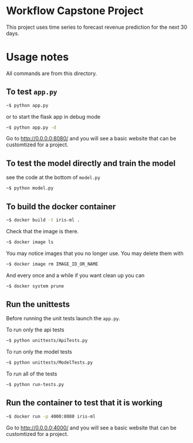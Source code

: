 # Workflow Capstone Project

This project uses time series to forecast revenue prediction for the next 30 days.

# Usage notes

All commands are from this directory.

## To test `app.py`

```bash
~$ python app.py
```

or to start the flask app in debug mode

```bash
~$ python app.py -d
```

Go to http://0.0.0.0:8080/ and you will see a basic website that can be customtized for a project.
    
## To test the model directly and train the model

see the code at the bottom of `model.py`

```bash
~$ python model.py
```

## To build the docker container

```bash
~$ docker build -t iris-ml .
```

Check that the image is there.

```bash
~$ docker image ls
```

You may notice images that you no longer use. You may delete them with

```bash
~$ docker image rm IMAGE_ID_OR_NAME
```

And every once and a while if you want clean up you can

```bash
~$ docker system prune
```

## Run the unittests

Before running the unit tests launch the `app.py`.

To run only the api tests

```bash
~$ python unittests/ApiTests.py
```

To run only the model tests

```bash
~$ python unittests/ModelTests.py
```

To run all of the tests

```bash
~$ python run-tests.py
```

## Run the container to test that it is working  

```bash
~$ docker run -p 4000:8080 iris-ml
```

Go to http://0.0.0.0:4000/ and you will see a basic website that can be customtized for a project.




